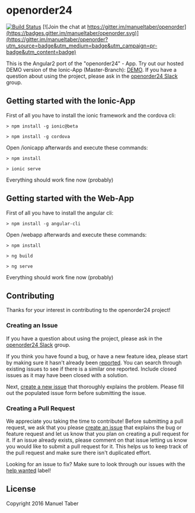 # openorder24

[![Build Status](https://travis-ci.org/manueltaber/openorder24.svg?branch=master)](https://travis-ci.org/manueltaber/openorder24) [![Join the chat at https://gitter.im/manueltaber/openorder](https://badges.gitter.im/manueltaber/openorder.svg)](https://gitter.im/manueltaber/openorder?utm_source=badge&utm_medium=badge&utm_campaign=pr-badge&utm_content=badge)

This is the Angular2 port of the "openorder24" - App. Try out our hosted DEMO version of the Ionic-App (Master-Branch): [DEMO](https://demo.openorder24.com/). If you have a question about using the project, please ask in the [openorder24 Slack](https://openorder24.slack.com) group.

## Getting started with the Ionic-App

First of all you have to install the ionic framework and the cordova cli:
````
> npm install -g ionic@beta
````
````
> npm install -g cordova
````
Open /ionicapp afterwards and execute these commands:

````
> npm install
````
````
> ionic serve
````

Everything should work fine now (probably)

## Getting started with the Web-App

First of all you have to install the angular cli:
````
> npm install -g angular-cli
````
Open /webapp afterwards and execute these commands:

````
> npm install
````
````
> ng build
````
````
> ng serve
````

Everything should work fine now (probably)

## Contributing

Thanks for your interest in contributing to the openorder24 project!

### Creating an Issue

If you have a question about using the project, please ask in the [openorder24 Slack](https://openorder24.slack.com) group.

If you think you have found a bug, or have a new feature idea, please start by making sure it hasn't already been [reported](https://github.com/manueltaber/openorder24/issues). You can search through existing issues to see if there is a similar one reported. Include closed issues as it may have been closed with a solution.

Next, [create a new issue](https://github.com/manueltaber/openorder24/issues/new) that thoroughly explains the problem. Please fill out the populated issue form before submitting the issue.


### Creating a Pull Request

We appreciate you taking the time to contribute! Before submitting a pull request, we ask that you please [create an issue](#creating-an-issue) that explains the bug or feature request and let us know that you plan on creating a pull request for it. If an issue already exists, please comment on that issue letting us know you would like to submit a pull request for it. This helps us to keep track of the pull request and make sure there isn't duplicated effort.

Looking for an issue to fix? Make sure to look through our issues with the [help wanted](https://github.com/manueltaber/openorder24/issues?q=is%3Aopen+is%3Aissue+label%3A%22help+wanted%22) label!

## License

Copyright 2016 Manuel Taber
